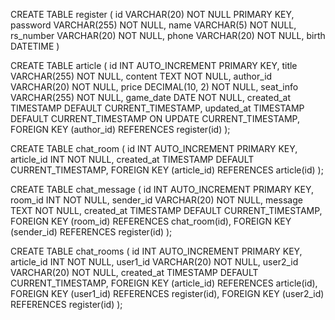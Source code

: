 

CREATE TABLE register (
    id VARCHAR(20) NOT NULL PRIMARY KEY,
    password VARCHAR(255) NOT NULL,
    name VARCHAR(5) NOT NULL,
    rs_number VARCHAR(20) NOT NULL,
    phone VARCHAR(20) NOT NULL,
    birth DATETIME
)

CREATE TABLE article (
    id INT AUTO_INCREMENT PRIMARY KEY,
    title VARCHAR(255) NOT NULL,
    content TEXT NOT NULL,
    author_id VARCHAR(20) NOT NULL,
    price DECIMAL(10, 2) NOT NULL,
    seat_info VARCHAR(255) NOT NULL,
    game_date DATE NOT NULL,
    created_at TIMESTAMP DEFAULT CURRENT_TIMESTAMP,
    updated_at TIMESTAMP DEFAULT CURRENT_TIMESTAMP ON UPDATE CURRENT_TIMESTAMP,
    FOREIGN KEY (author_id) REFERENCES register(id)
);

CREATE TABLE chat_room (
    id INT AUTO_INCREMENT PRIMARY KEY,
    article_id INT NOT NULL,
    created_at TIMESTAMP DEFAULT CURRENT_TIMESTAMP,
    FOREIGN KEY (article_id) REFERENCES article(id)
);

CREATE TABLE chat_message (
    id INT AUTO_INCREMENT PRIMARY KEY,
    room_id INT NOT NULL,
    sender_id VARCHAR(20) NOT NULL,
    message TEXT NOT NULL,
    created_at TIMESTAMP DEFAULT CURRENT_TIMESTAMP,
    FOREIGN KEY (room_id) REFERENCES chat_room(id),
    FOREIGN KEY (sender_id) REFERENCES register(id)
);

CREATE TABLE chat_rooms (
  id INT AUTO_INCREMENT PRIMARY KEY,
  article_id INT NOT NULL,
  user1_id VARCHAR(20) NOT NULL,
  user2_id VARCHAR(20) NOT NULL,
  created_at TIMESTAMP DEFAULT CURRENT_TIMESTAMP,
  FOREIGN KEY (article_id) REFERENCES article(id),
  FOREIGN KEY (user1_id) REFERENCES register(id),
  FOREIGN KEY (user2_id) REFERENCES register(id)
);